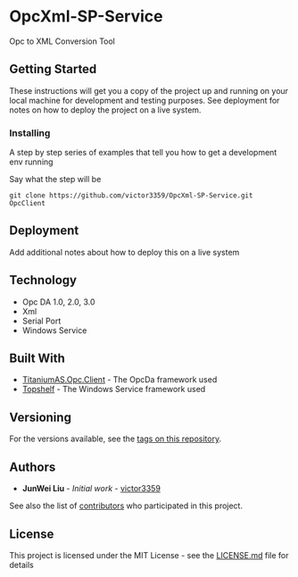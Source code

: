 # OpcXml-SP-Service

Opc to XML Conversion Tool

## Getting Started

These instructions will get you a copy of the project up and running on your local machine for development and testing purposes. See deployment for notes on how to deploy the project on a live system.

### Installing

A step by step series of examples that tell you how to get a development env running

Say what the step will be

```
git clone https://github.com/victor3359/OpcXml-SP-Service.git OpcClient
```

## Deployment

Add additional notes about how to deploy this on a live system

## Technology

* Opc DA 1.0, 2.0, 3.0
* Xml
* Serial Port
* Windows Service

## Built With

* [TitaniumAS.Opc.Client](https://github.com/titanium-as/TitaniumAS.Opc.Client) - The OpcDa framework used
* [Topshelf](http://topshelf-project.com/) - The Windows Service framework used

## Versioning

For the versions available, see the [tags on this repository](https://github.com/victor3359/OpcXml-SP-Service/tags). 

## Authors

* **JunWei Liu** - *Initial work* - [victor3359](https://github.com/victor3359)

See also the list of [contributors](https://github.com/victor3359/OpcXml-SP-Service/contributors) who participated in this project.

## License

This project is licensed under the MIT License - see the [LICENSE.md](LICENSE.md) file for details
